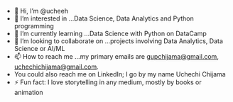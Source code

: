 - 👋 Hi, I’m @ucheeh
- 👀 I’m interested in ...Data Science, Data Analytics and Python programming
- 🌱 I’m currently learning ...Data Science with Python on DataCamp
- 💞️ I’m looking to collaborate on ...projects involving Data Analytics, Data Science or AI/ML
- 📫 How to reach me ...my primary emails are gupchijama@gmail.com, uchechichijama@gmail.com.
- You could also reach me on LinkedIn; I go by my name Uchechi Chijama
- ⚡ Fun fact: I love storytelling in any medium, mostly by books or animation

<!---
ucheeh/ucheeh is a ✨ special ✨ repository because its `README.md` (this file) appears on your GitHub profile.
You can click the Preview link to take a look at your changes.
--->
